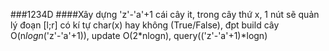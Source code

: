 ###1234D
####Xây dựng 'z'-'a'+1 cái cây it, trong cây thứ x, 1 nút sẽ quản lý đoạn [l;r] có kí tự char(x) hay không (True/False), đpt build cây O(n*logn*('z'-'a'+1)), update O(2*nlogn), query(('z'-'a'+1)*logn)
